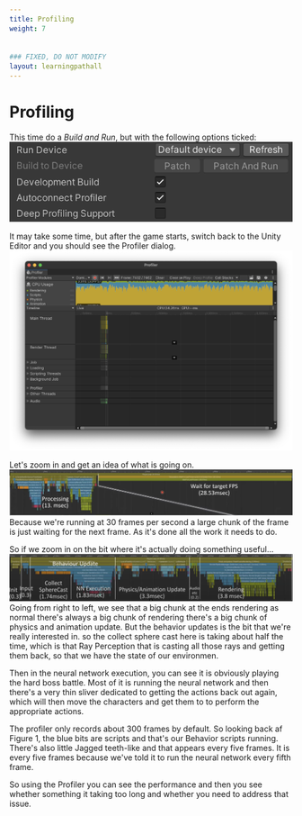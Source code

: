 ```yaml
---
title: Profiling
weight: 7


### FIXED, DO NOT MODIFY
layout: learningpathall
---
```


# Profiling
This time do a _Build and Run_, but with the following options ticked:
![Profiling Settings](profiling-settings.png "Figure 1. Profiling Settings")

It may take some time, but after the game starts, switch back to the Unity Editor and you should see the Profiler dialog.
![Profiler Dialog](profiler-dialog.png "Figure 2. Profiler Dialog")

Let's zoom in and get an idea of what is going on.
![Profiling Details 1](profiling-details-1.png "Figure 3. Profiling Details 1")
Because we're running at 30 frames per second a large chunk of the frame is just waiting for the next frame. As it's done all the work it needs to do.

So if we zoom in on the bit where it's actually doing something useful...
![Profiling Details 2](profiling-details-2.png "Figure 4. Profiling Details 2")
Going from right to left, we see that a big chunk at the ends rendering as normal there's always a big chunk of rendering there's a big chunk of physics and animation update. But the behavior updates is the bit that we're really interested in. so the collect sphere cast here is taking about half the time, which is that Ray Perception that is casting all those rays and getting them back, so that we have the state of our environmen. 

Then in the neural network execution, you can see it is obviously playing the hard boss battle. Most of it is running the neural network and then there's a very thin sliver dedicated to getting the actions back out again, which will then move the characters and get them to to perform the appropriate actions.

The profiler only records about 300 frames by default. So looking back af Figure 1, the blue bits are scripts and that's our Behavior scripts running. There's also little Jagged teeth-like and that appears every five frames. It is every five frames because we've told it to run the neural network every fifth frame.

So using the Profiler you can see the performance and then you see whether something it taking too long and whether you need to address that issue.